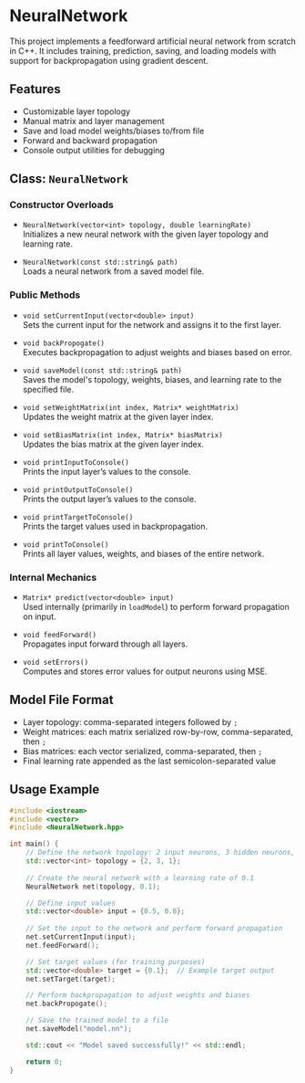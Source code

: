 # NeuralNetwork

This project implements a feedforward artificial neural network from scratch in C++. It includes training, prediction, saving, and loading models with support for backpropagation using gradient descent.

## Features

- Customizable layer topology
- Manual matrix and layer management
- Save and load model weights/biases to/from file
- Forward and backward propagation
- Console output utilities for debugging

## Class: `NeuralNetwork`

### Constructor Overloads

- `NeuralNetwork(vector<int> topology, double learningRate)`  
  Initializes a new neural network with the given layer topology and learning rate.

- `NeuralNetwork(const std::string& path)`  
  Loads a neural network from a saved model file.

### Public Methods

- `void setCurrentInput(vector<double> input)`  
  Sets the current input for the network and assigns it to the first layer.

- `void backPropogate()`  
  Executes backpropagation to adjust weights and biases based on error.

- `void saveModel(const std::string& path)`  
  Saves the model's topology, weights, biases, and learning rate to the specified file.

- `void setWeightMatrix(int index, Matrix* weightMatrix)`  
  Updates the weight matrix at the given layer index.

- `void setBiasMatrix(int index, Matrix* biasMatrix)`  
  Updates the bias matrix at the given layer index.

- `void printInputToConsole()`  
  Prints the input layer’s values to the console.

- `void printOutputToConsole()`  
  Prints the output layer’s values to the console.

- `void printTargetToConsole()`  
  Prints the target values used in backpropagation.

- `void printToConsole()`  
  Prints all layer values, weights, and biases of the entire network.

### Internal Mechanics

- `Matrix* predict(vector<double> input)`  
  Used internally (primarily in `loadModel`) to perform forward propagation on input.

- `void feedForward()`  
  Propagates input forward through all layers.

- `void setErrors()`  
  Computes and stores error values for output neurons using MSE.

## Model File Format

- Layer topology: comma-separated integers followed by `;`
- Weight matrices: each matrix serialized row-by-row, comma-separated, then `;`
- Bias matrices: each vector serialized, comma-separated, then `;`
- Final learning rate appended as the last semicolon-separated value

## Usage Example

```cpp
#include <iostream>
#include <vector>
#include <NeuralNetwork.hpp>

int main() {
    // Define the network topology: 2 input neurons, 3 hidden neurons, 1 output neuron
    std::vector<int> topology = {2, 3, 1};
    
    // Create the neural network with a learning rate of 0.1
    NeuralNetwork net(topology, 0.1);

    // Define input values
    std::vector<double> input = {0.5, 0.8};
    
    // Set the input to the network and perform forward propagation
    net.setCurrentInput(input);
    net.feedForward();

    // Set target values (for training purposes)
    std::vector<double> target = {0.1};  // Example target output
    net.setTarget(target);

    // Perform backpropagation to adjust weights and biases
    net.backPropogate();

    // Save the trained model to a file
    net.saveModel("model.nn");

    std::cout << "Model saved successfully!" << std::endl;

    return 0;
}
